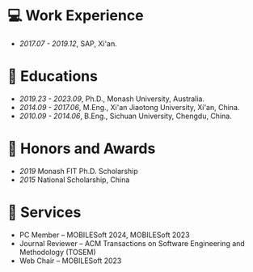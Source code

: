# 💻 Work Experience
- *2017.07 - 2019.12*, SAP, Xi'an.

# 📖 Educations
- *2019.23 - 2023.09*, Ph.D., Monash University, Australia.
- *2014.09 - 2017.06*, M.Eng., Xi'an Jiaotong University, Xi'an, China.
- *2010.09 - 2014.06*, B.Eng., Sichuan University, Chengdu, China.

# 🏅 Honors and Awards
- *2019* Monash FIT Ph.D. Scholarship
- *2015* National Scholarship, China

# 📂 Services
- PC Member – MOBILESoft 2024, MOBILESoft 2023
- Journal Reviewer – ACM Transactions on Software Engineering and Methodology (TOSEM)
- Web Chair – MOBILESoft 2023

